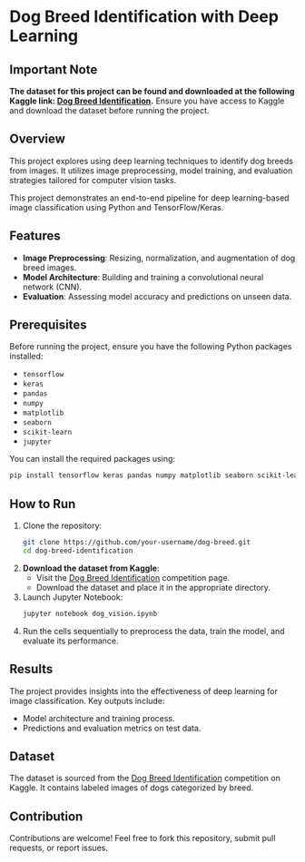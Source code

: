 
# Dog Breed Identification with Deep Learning

## **Important Note**
**The dataset for this project can be found and downloaded at the following Kaggle link: [Dog Breed Identification](https://www.kaggle.com/competitions/dog-breed-identification/overview).**
Ensure you have access to Kaggle and download the dataset before running the project.

## Overview
This project explores using deep learning techniques to identify dog breeds from images. It utilizes image preprocessing, model training, and evaluation strategies tailored for computer vision tasks.

This project demonstrates an end-to-end pipeline for deep learning-based image classification using Python and TensorFlow/Keras.

## Features
- **Image Preprocessing**: Resizing, normalization, and augmentation of dog breed images.
- **Model Architecture**: Building and training a convolutional neural network (CNN).
- **Evaluation**: Assessing model accuracy and predictions on unseen data.

## Prerequisites
Before running the project, ensure you have the following Python packages installed:
- `tensorflow`
- `keras`
- `pandas`
- `numpy`
- `matplotlib`
- `seaborn`
- `scikit-learn`
- `jupyter`

You can install the required packages using:
```bash
pip install tensorflow keras pandas numpy matplotlib seaborn scikit-learn jupyter
```

## How to Run
1. Clone the repository:
   ```bash
   git clone https://github.com/your-username/dog-breed.git
   cd dog-breed-identification
   ```
2. **Download the dataset from Kaggle**:
   - Visit the [Dog Breed Identification](https://www.kaggle.com/competitions/dog-breed-identification/overview) competition page.
   - Download the dataset and place it in the appropriate directory.
3. Launch Jupyter Notebook:
   ```bash
   jupyter notebook dog_vision.ipynb
   ```
4. Run the cells sequentially to preprocess the data, train the model, and evaluate its performance.

## Results
The project provides insights into the effectiveness of deep learning for image classification. Key outputs include:
- Model architecture and training process.
- Predictions and evaluation metrics on test data.

## Dataset
The dataset is sourced from the [Dog Breed Identification](https://www.kaggle.com/competitions/dog-breed-identification/overview) competition on Kaggle. It contains labeled images of dogs categorized by breed.

## Contribution
Contributions are welcome! Feel free to fork this repository, submit pull requests, or report issues.
